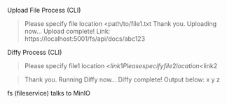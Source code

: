Upload File Process (CLI)

>Please specify file location
<path/to/file1.txt
>Thank you. Uploading now...
>Upload complete! Link: https://localhost:5001/fs/api/docs/abc123

Diffy Process (CLI)

>Please specify file1 location
<$link1
>Please specify file2 location
<$link2

>Thank you. Running Diffy now...
> Diffy complete! Output below:
x
y
z

fs (fileservice) talks to MinIO

